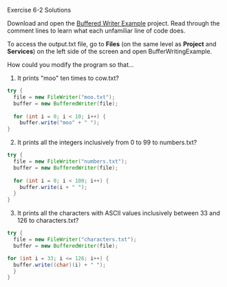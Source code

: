 Exercise 6-2 Solutions

Download and open the [Buffered Writer Example](../Java_Programs/BufferedWriterExample.zip) project. Read through the comment lines to learn what each unfamiliar line of code does.

To access the output.txt file, go to **Files** (on the same level as **Project** and **Services**) on the left side of the screen and open BufferWritingExample.

How could you modify the program so that...

1. It prints "moo" ten times to cow.txt?

```java
try {
  file = new FileWriter("moo.txt");
  buffer = new BufferedWriter(file);
  
  for (int i = 0; i < 10; i++) {
    buffer.write("moo" + " ");
}
```        

2. It prints all the integers inclusively from 0 to 99 to numbers.txt?

```java
try {
  file = new FileWriter("numbers.txt");
  buffer = new BufferedWriter(file);
  
  for (int i = 0; i < 100; i++) {
    buffer.write(i + " ");
  }
}
```

3. It prints all the characters with ASCII values inclusively between 33 and 126 to characters.txt?

```java
try {
  file = new FileWriter("characters.txt");
  buffer = new BufferedWriter(file);

for (int i = 33; i <= 126; i++) {
  buffer.write((char)(i) + " ");
  }
}
```
